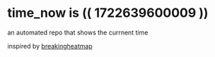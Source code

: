 # time_now is (( 1722639600009 ))

an automated repo that shows the currnent time

inspired by [breakingheatmap](https://github.com/breakingheatmap/breakingheatmap)